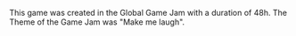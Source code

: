 This game was created in the Global Game Jam with a duration of 48h. The Theme of the Game Jam was "Make me laugh".
